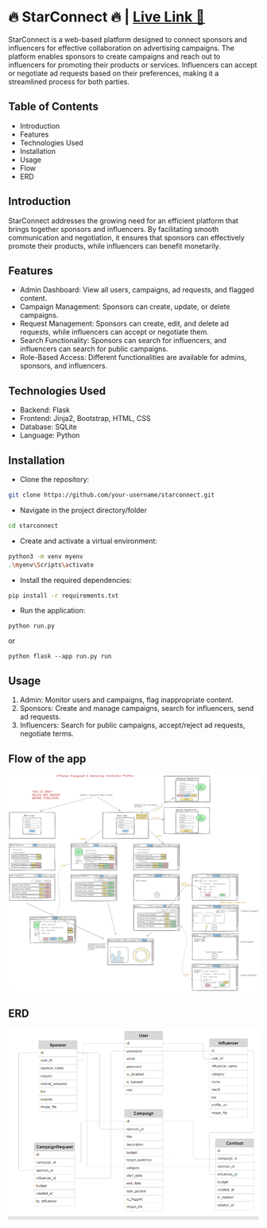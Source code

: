 # 🔥 StarConnect 🔥 | [Live Link 🚀](https://badalwanjari.pythonanywhere.com/) 
StarConnect is a web-based platform designed to connect sponsors and influencers for effective collaboration on advertising campaigns. The platform enables sponsors to create campaigns and reach out to influencers for promoting their products or services. Influencers can accept or negotiate ad requests based on their preferences, making it a streamlined process for both parties.

## Table of Contents
- Introduction
- Features
- Technologies Used
- Installation
- Usage
- Flow
- ERD

## Introduction
StarConnect addresses the growing need for an efficient platform that brings together sponsors and influencers. By facilitating smooth communication and negotiation, it ensures that sponsors can effectively promote their products, while influencers can benefit monetarily.

## Features
- Admin Dashboard: View all users, campaigns, ad requests, and flagged content.
- Campaign Management: Sponsors can create, update, or delete campaigns.
- Request Management: Sponsors can create, edit, and delete ad requests, while influencers can accept or negotiate them.
- Search Functionality: Sponsors can search for influencers, and influencers can search for public campaigns.
- Role-Based Access: Different functionalities are available for admins, sponsors, and influencers.

## Technologies Used
- Backend: Flask
- Frontend: Jinja2, Bootstrap, HTML, CSS
- Database: SQLite
- Language: Python

## Installation

- Clone the repository:

```sh
git clone https://github.com/your-username/starconnect.git
```

- Navigate in the project directory/folder

```sh
cd starconnect
```

- Create and activate a virtual environment:

```sh
python3 -m venv myenv
.\myenv\Scripts\activate
```


- Install the required dependencies:

```sh
pip install -r requirements.txt
```

- Run the application:
  
```
python run.py
```
or
```
python flask --app run.py run
```


## Usage
1. Admin: Monitor users and campaigns, flag inappropriate content.
2. Sponsors: Create and manage campaigns, search for influencers, send ad requests.
3. Influencers: Search for public campaigns, accept/reject ad requests, negotiate terms.

## Flow of the app
![Flow diagram](https://github.com/badalwanjari/StarConnect/blob/master/flow.jpg?raw=true)

## ERD
![ERD diagram](https://github.com/badalwanjari/StarConnect/blob/master/ERD.png?raw=true)
